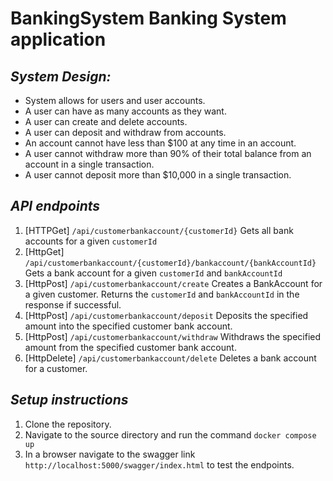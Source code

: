 # BankingSystem Banking System application
*System Design:* 
----------------------------------------------------------------------------
- System allows for users and user accounts.
- A user can have as many accounts as they want.
- A user can create and delete accounts.
- A user can deposit and withdraw from accounts.
- An account cannot have less than $100 at any time in an account.
- A user cannot withdraw more than 90% of their total balance from an account in a single transaction.
- A user cannot deposit more than $10,000 in a single transaction.

*API endpoints*
----------------------------------------------------------------------------

1. [HTTPGet] `/api/customerbankaccount/{customerId}` Gets all bank accounts for a given `customerId`
2. [HttpGet] `/api/customerbankaccount/{customerId}/bankaccount/{bankAccountId}` Gets a bank account for a given `customerId` and `bankAccountId`
3. [HttpPost] `/api/customerbankaccount/create` Creates a BankAccount for a given customer. Returns the `customerId` and `bankAccountId` in the response if successful.
4. [HttpPost] `/api/customerbankaccount/deposit` Deposits the specified amount into the specified customer bank account.
5. [HttpPost] `/api/customerbankaccount/withdraw` Withdraws the specified amount from the specified customer bank account.
6. [HttpDelete] `/api/customerbankaccount/delete` Deletes a bank account for a customer.

*Setup instructions*
----------------------------------------------------------------------------
1. Clone the repository.
2. Navigate to the source directory and run the command `docker compose up`
3. In a browser navigate to the swagger link `http://localhost:5000/swagger/index.html` to test the endpoints.
